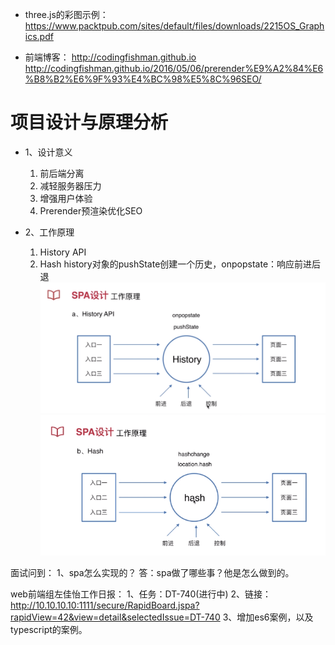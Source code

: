 * three.js的彩图示例：
https://www.packtpub.com/sites/default/files/downloads/2215OS_Graphics.pdf

* 前端博客：
http://codingfishman.github.io
http://codingfishman.github.io/2016/05/06/prerender%E9%A2%84%E6%B8%B2%E6%9F%93%E4%BC%98%E5%8C%96SEO/

# 项目设计与原理分析

* 1、设计意义
    1. 前后端分离
    2. 减轻服务器压力
    3. 增强用户体验
    4. Prerender预渲染优化SEO
    
* 2、工作原理
    1. History API 
    2. Hash
history对象的pushState创建一个历史，onpopstate：响应前进后退    
![History](4-4-history.png)
![hash](4-4-hash.png)



面试问到：
1、spa怎么实现的？
答：spa做了哪些事？他是怎么做到的。

web前端组左佳怡工作日报：
1、任务：DT-740(进行中)
2、链接：http://10.10.10.10:1111/secure/RapidBoard.jspa?rapidView=42&view=detail&selectedIssue=DT-740
3、增加es6案例，以及typescript的案例。
